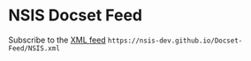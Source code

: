 # NSIS Docset Feed

Subscribe to the [XML feed](https://nsis-dev.github.io/Docset-Feed/NSIS.xml) `https://nsis-dev.github.io/Docset-Feed/NSIS.xml`
